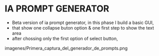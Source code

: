# IA PROMPT GENERATOR

  - Beta version of ia prompt generator, in this phase I build a basic GUI,
  - that show one collapse buton option & one first step to show the text area
  - after chossing only the first option of select button,

imagenes/Primera_captura_del_generador_de_prompts.png
